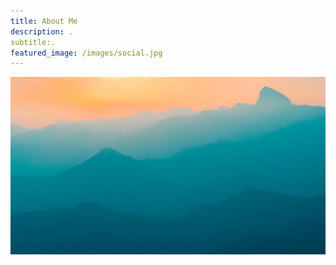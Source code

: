 ```yaml
---
title: About Me
description: .
subtitle:.
featured_image: /images/social.jpg
---
```


![](/images/demo/demo-landscape.jpg)

